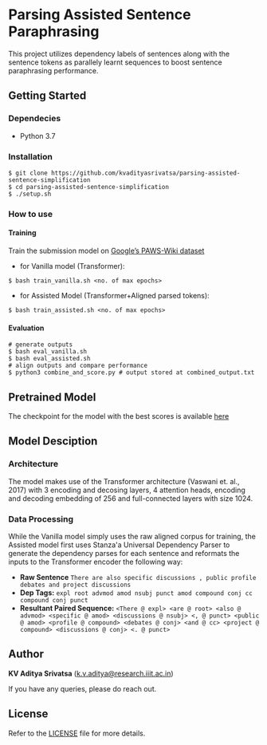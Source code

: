 
# Parsing Assisted Sentence Paraphrasing
This project utilizes dependency labels of sentences along with the sentence tokens as parallely learnt sequences to boost sentence paraphrasing performance.

## Getting Started

### Dependecies
- Python 3.7

### Installation
``` 
$ git clone https://github.com/kvadityasrivatsa/parsing-assisted-sentence-simplification
$ cd parsing-assisted-sentence-simplification
$ ./setup.sh
```
### How to use
#### Training
Train the submission model on [Google’s PAWS-Wiki dataset](https://github.com/google-research-datasets/paws)
- for Vanilla model (Transformer):
```
$ bash train_vanilla.sh <no. of max epochs>
```
   
- for Assisted Model (Transformer+Aligned parsed tokens):
```
$ bash train_assisted.sh <no. of max epochs>
```

#### Evaluation

```
# generate outputs
$ bash eval_vanilla.sh
$ bash eval_assisted.sh
# align outputs and compare performance
$ python3 combine_and_score.py # output stored at combined_output.txt
```
## Pretrained Model
The checkpoint for the model with the best scores is available [here](https://drive.google.com/drive/folders/1w6fE4kO3WvNNuNMO_7jBQ91KCYR8cfIj?usp=sharing)

## Model Desciption
### Architecture
The model makes use of the Transformer architecture (Vaswani et. al., 2017) with 3 encoding and decosing layers, 4 attention heads, encoding and decoding embedding of 256 and full-connected layers with size 1024.
### Data Processing 
While the Vanilla model simply uses the raw aligned corpus for training, the Assisted model first uses Stanza'a Universal Dependency Parser to generate the dependency parses for each sentence and reformats the inputs to the Transformer encoder the following way:

 - **Raw Sentence**
```There are also specific discussions , public profile debates and project discussions```
 -  **Dep Tags:**
```expl root advmod amod nsubj punct amod compound conj cc compound conj punct```
 - **Resultant Paired Sequence:**
```<There @ expl> <are @ root> <also @ advmod> <specific @ amod> <discussions @ nsubj> <, @ punct> <public @ amod> <profile @ compound> <debates @ conj> <and @ cc> <project @ compound> <discussions @ conj> <. @ punct>```

## Author

  **KV Aditya Srivatsa** (k.v.aditya@research.iiit.ac.in)
 
 If you have any queries, please do reach out. 

## License
Refer to the [LICENSE](https://github.com/kvadityasrivatsa/parsing-assisted-sentence-paraphrasing/blob/main/LICENSE) file for more details.

